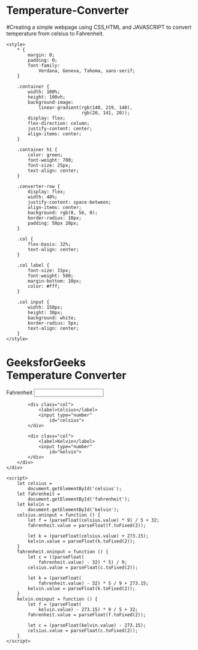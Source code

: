 # Temperature-Converter
#Creating a simple webpage using CSS,HTML and JAVASCRIPT to convert temperature from celsius to Fahrenheit.
<!DOCTYPE html>
<html lang="en">

<head>
	<meta charset="UTF-8">
	<meta name="viewport"
		content="width=device-width,
				initial-scale=1.0">

	<style>
		* {
			margin: 0;
			padding: 0;
			font-family:
				Verdana, Geneva, Tahoma, sans-serif;
		}

		.container {
			width: 100%;
			height: 100vh;
			background-image:
				linear-gradient(rgb(140, 219, 140),
								rgb(20, 141, 20));
			display: flex;
			flex-direction: column;
			justify-content: center;
			align-items: center;
		}

		.container h1 {
			color: green;
			font-weight: 700;
			font-size: 25px;
			text-align: center;
		}

		.converter-row {
			display: flex;
			width: 40%;
			justify-content: space-between;
			align-items: center;
			background: rgb(0, 56, 0);
			border-radius: 10px;
			padding: 50px 20px;
		}

		.col {
			flex-basis: 32%;
			text-align: center;
		}

		.col label {
			font-size: 15px;
			font-weight: 500;
			margin-bottom: 10px;
			color: #fff;
		}

		.col input {
			width: 150px;
			height: 30px;
			background: white;
			border-radius: 5px;
			text-align: center;
		}
	</style>
</head>

<body>
	<div class="container">
		<h1>GeeksforGeeks <br>
			Temperature Converter</h1>
		<div class="converter-row">
			<div class="col">
				<label>Fahrenheit</label>
				<input type="number"
					id="fahrenheit">
			</div>

			<div class="col">
				<label>Celsius</label>
				<input type="number"
					id="celsius">
			</div>

			<div class="col">
				<label>Kelvin</label>
				<input type="number"
					id="kelvin">
			</div>
		</div>
	</div>

	<script>
		let celsius =
			document.getElementById('celsius');
		let fahrenheit =
			document.getElementById('fahrenheit');
		let kelvin =
			document.getElementById('kelvin');
		celsius.oninput = function () {
			let f = (parseFloat(celsius.value) * 9) / 5 + 32;
			fahrenheit.value = parseFloat(f.toFixed(2));

			let k = (parseFloat(celsius.value) + 273.15);
			kelvin.value = parseFloat(k.toFixed(2));
		}
		fahrenheit.oninput = function () {
			let c = ((parseFloat(
				fahrenheit.value) - 32) * 5) / 9;
			celsius.value = parseFloat(c.toFixed(2));

			let k = (parseFloat(
				fahrenheit.value) - 32) * 5 / 9 + 273.15;
			kelvin.value = parseFloat(k.toFixed(2));
		}
		kelvin.oninput = function () {
			let f = (parseFloat(
				kelvin.value) - 273.15) * 9 / 5 + 32;
			fahrenheit.value = parseFloat(f.toFixed(2));

			let c = (parseFloat(kelvin.value) - 273.15);
			celsius.value = parseFloat(c.toFixed(2));
		}
	</script>
</body>

</html>
